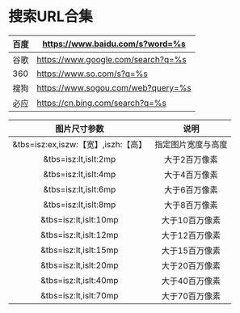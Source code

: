 # 搜索URL合集
|百度|https://www.baidu.com/s?word=%s|
|------------|------------|
|谷歌|https://www.google.com/search?q=%s|
|360|https://www.so.com/s?q=%s|
|搜狗|https://www.sogou.com/web?query=%s|
|必应|https://cn.bing.com/search?q=%s|

|图片尺寸参数|说明|
| :-: | :-: |
|&tbs=isz:ex,iszw:【宽】,iszh:【高】|指定图片宽度与高度|
|&tbs=isz:lt,islt:2mp|大于2百万像素|
|&tbs=isz:lt,islt:4mp|大于4百万像素|
|&tbs=isz:lt,islt:6mp|大于6百万像素|
|&tbs=isz:lt,islt:8mp|大于8百万像素|
|&tbs=isz:lt,islt:10mp|大于10百万像素|
|&tbs=isz:lt,islt:12mp|大于12百万像素|
|&tbs=isz:lt,islt:15mp|大于15百万像素|
|&tbs=isz:lt,islt:20mp|大于20百万像素|
|&tbs=isz:lt,islt:40mp|大于40百万像素|
|&tbs=isz:lt,islt:70mp|大于70百万像素|
